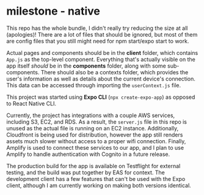 # milestone - native
This repo has the whole bundle, I didn't really try reducing the size at all (apologies)!
There are a lot of files that should be ignored, but most of them are config files that you still might need for npm start/expo start to work.

Actual pages and components should be in the **client** folder, which contains `App.js` as the top-level component. Everything that's actually visible on the app itself *should* be in the **components** folder, along with some sub-components. There should also be a contexts folder, which provides the user's information as well as details about the current device's connection. This data can be accessed through importing the `userContext.js` file.

This project was started using **Expo CLI** (`npx create-expo-app`) as opposed to React Native CLI.

Currently, the project has integrations with a couple AWS services, including S3, EC2, and RDS. As a result, the `server.js` file in this repo is unused as the actual file is running on an EC2 instance. Additionally, Cloudfront is being used for distribution, however the app still renders assets much slower without access to a proper wifi connection. Finally, Amplify is used to connect these services to our app, and I plan to use Amplify to handle authentication with Cognito in a future release.

The production build for the app is available on Testflight for external testing, and the build was put together by EAS for context. The development client has a few features that can't be used with the Expo client, although I am currently working on making both versions identical. 
